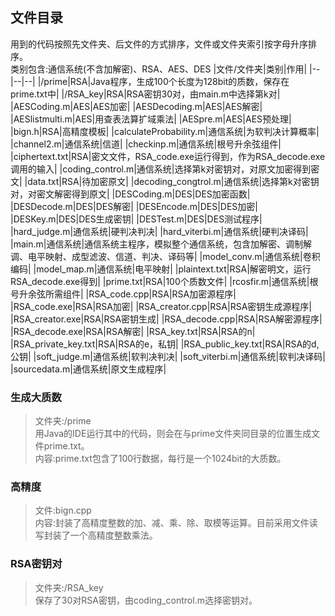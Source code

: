 ## 文件目录
用到的代码按照先文件夹、后文件的方式排序，文件或文件夹索引按字母升序排序。  
类别包含:通信系统(不含加解密)、RSA、AES、DES
|文件/文件夹|类别|作用|
|--|--|--|
|/prime|RSA|Java程序，生成100个长度为128bit的质数，保存在prime.txt中|
|/RSA_key|RSA|RSA密钥30对，由main.m中选择第k对|
|AESCoding.m|AES|AES加密|
|AESDecoding.m|AES|AES解密|
|AESlistmulti.m|AES|用查表法算扩域乘法|
|AESpre.m|AES|AES预处理|
|bign.h|RSA|高精度模板|
|calculateProbability.m|通信系统|为软判决计算概率|
|channel2.m|通信系统|信道|
|checkinp.m|通信系统|根号升余弦组件|
|ciphertext.txt|RSA|密文文件，RSA_code.exe运行得到，作为RSA_decode.exe调用的输入|
|coding_control.m|通信系统|选择第k对密钥对，对原文加密得到密文|
|data.txt|RSA|待加密原文|
|decoding_congtrol.m|通信系统|选择第k对密钥对，对密文解密得到原文|
|DESCoding.m|DES|DES加密函数|
|DESDecode.m|DES|DES解密|
|DESEncode.m|DES|DES加密|
|DESKey.m|DES|DES生成密钥|
|DESTest.m|DES|DES测试程序|
|hard_judge.m|通信系统|硬判决判决|
|hard_viterbi.m|通信系统|硬判决译码|
|main.m|通信系统|通信系统主程序，模拟整个通信系统，包含加解密、调制解调、电平映射、成型滤波、信道、判决、译码等|
|model_conv.m|通信系统|卷积编码|
|model_map.m|通信系统|电平映射|
|plaintext.txt|RSA|解密明文，运行RSA_decode.exe得到|
|prime.txt|RSA|100个质数文件|
|rcosfir.m|通信系统|根号升余弦所需组件|
|RSA_code.cpp|RSA|RSA加密源程序|
|RSA_code.exe|RSA|RSA加密|
|RSA_creator.cpp|RSA|RSA密钥生成源程序|
|RSA_creator.exe|RSA|RSA密钥生成|
|RSA_decode.cpp|RSA|RSA解密源程序|
|RSA_decode.exe|RSA|RSA解密|
|RSA_key.txt|RSA|RSA的n|
|RSA_private_key.txt|RSA|RSA的e，私钥|
|RSA_public_key.txt|RSA|RSA的d,公钥|
|soft_judge.m|通信系统|软判决判决|
|soft_viterbi.m|通信系统|软判决译码|
|sourcedata.m|通信系统|原文生成程序|


### 生成大质数
> 文件夹:/prime  
用Java的IDE运行其中的代码，则会在与prime文件夹同目录的位置生成文件prime.txt。  
内容:prime.txt包含了100行数据，每行是一个1024bit的大质数。

### 高精度
> 文件:bign.cpp  
内容:封装了高精度整数的加、减、乘、除、取模等运算。目前采用文件读写封装了一个高精度整数乘法。  


### RSA密钥对
>文件夹:/RSA_key  
保存了30对RSA密钥，由coding_control.m选择密钥对。
